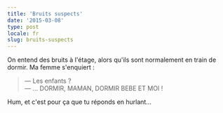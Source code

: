 ```yaml
---
title: 'Bruits suspects'
date: '2015-03-08'
type: post
locale: fr
slug: bruits-suspects
---
```


On entend des bruits à l'étage, alors qu'ils sont normalement en train de dormir. Ma femme s'enquiert :

> — Les enfants ?  
> — ... DORMIR, MAMAN, DORMIR BEBE ET MOI !

Hum, et c'est pour ça que tu réponds en hurlant...
